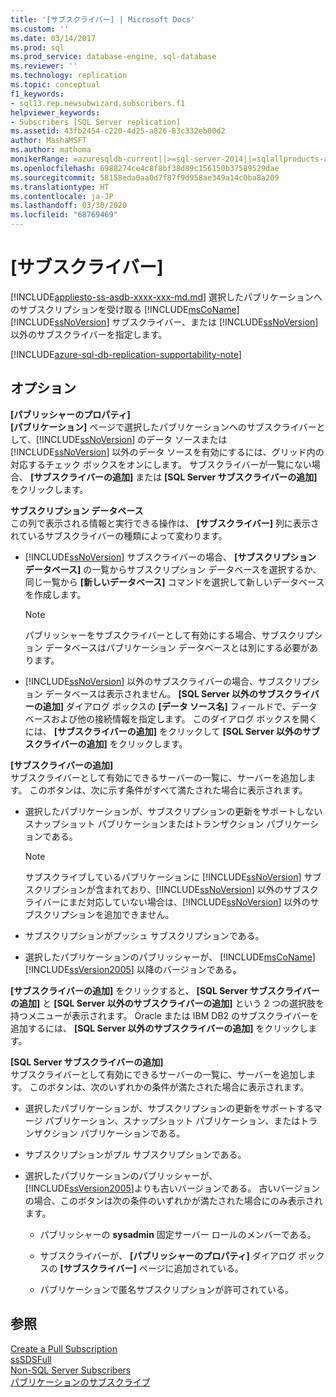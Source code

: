 ```yaml
---
title: '[サブスクライバー] | Microsoft Docs'
ms.custom: ''
ms.date: 03/14/2017
ms.prod: sql
ms.prod_service: database-engine, sql-database
ms.reviewer: ''
ms.technology: replication
ms.topic: conceptual
f1_keywords:
- sql13.rep.newsubwizard.subscribers.f1
helpviewer_keywords:
- Subscribers [SQL Server replication]
ms.assetid: 43fb2454-c220-4d25-a826-83c332eb00d2
author: MashaMSFT
ms.author: mathoma
monikerRange: =azuresqldb-current||>=sql-server-2014||=sqlallproducts-allversions
ms.openlocfilehash: 6988274ce4c8f8bf38d89c156150b37589529dae
ms.sourcegitcommit: 58158eda0aa0d7f87f9d958ae349a14c0ba8a209
ms.translationtype: HT
ms.contentlocale: ja-JP
ms.lasthandoff: 03/30/2020
ms.locfileid: "68769469"
---
```

# <a name="subscribers"></a>[サブスクライバー]
[!INCLUDE[appliesto-ss-asdb-xxxx-xxx-md.md](../../includes/appliesto-ss-asdb-xxxx-xxx-md.md)]
  選択したパブリケーションへのサブスクリプションを受け取る [!INCLUDE[msCoName](../../includes/msconame-md.md)] [!INCLUDE[ssNoVersion](../../includes/ssnoversion-md.md)] サブスクライバー、または [!INCLUDE[ssNoVersion](../../includes/ssnoversion-md.md)] 以外のサブスクライバーを指定します。


[!INCLUDE[azure-sql-db-replication-supportability-note](../../includes/azure-sql-db-replication-supportability-note.md)]
  
## <a name="options"></a>オプション  
 **[パブリッシャーのプロパティ]**  
 **[パブリケーション]** ページで選択したパブリケーションへのサブスクライバーとして、[!INCLUDE[ssNoVersion](../../includes/ssnoversion-md.md)] のデータ ソースまたは [!INCLUDE[ssNoVersion](../../includes/ssnoversion-md.md)] 以外のデータ ソースを有効にするには、グリッド内の対応するチェック ボックスをオンにします。 サブスクライバーが一覧にない場合、 **[サブスクライバーの追加]** または **[SQL Server サブスクライバーの追加]** をクリックします。  
  
 **サブスクリプション データベース**  
 この列で表示される情報と実行できる操作は、 **[サブスクライバー]** 列に表示されているサブスクライバーの種類によって変わります。  
  
-   [!INCLUDE[ssNoVersion](../../includes/ssnoversion-md.md)] サブスクライバーの場合、 **[サブスクリプション データベース]** の一覧からサブスクリプション データベースを選択するか、同じ一覧から **[新しいデータベース]** コマンドを選択して新しいデータベースを作成します。  
  
    > [!NOTE]  
    >  パブリッシャーをサブスクライバーとして有効にする場合、サブスクリプション データベースはパブリケーション データベースとは別にする必要があります。  
  
-   [!INCLUDE[ssNoVersion](../../includes/ssnoversion-md.md)] 以外のサブスクライバーの場合、サブスクリプション データベースは表示されません。 **[SQL Server 以外のサブスクライバーの追加]** ダイアログ ボックスの **[データ ソース名]** フィールドで、データベースおよび他の接続情報を指定します。 このダイアログ ボックスを開くには、 **[サブスクライバーの追加]** をクリックして **[SQL Server 以外のサブスクライバーの追加]** をクリックします。  
  
 **[サブスクライバーの追加]**  
 サブスクライバーとして有効にできるサーバーの一覧に、サーバーを追加します。 このボタンは、次に示す条件がすべて満たされた場合に表示されます。  
  
-   選択したパブリケーションが、サブスクリプションの更新をサポートしないスナップショット パブリケーションまたはトランザクション パブリケーションである。  
  
    > [!NOTE]  
    >  サブスクライブしているパブリケーションに [!INCLUDE[ssNoVersion](../../includes/ssnoversion-md.md)] サブスクリプションが含まれており、[!INCLUDE[ssNoVersion](../../includes/ssnoversion-md.md)] 以外のサブスクライバーにまだ対応していない場合は、[!INCLUDE[ssNoVersion](../../includes/ssnoversion-md.md)] 以外のサブスクリプションを追加できません。  
  
-   サブスクリプションがプッシュ サブスクリプションである。  
  
-   選択したパブリケーションのパブリッシャーが、 [!INCLUDE[msCoName](../../includes/msconame-md.md)] [!INCLUDE[ssVersion2005](../../includes/ssversion2005-md.md)] 以降のバージョンである。  
  
 **[サブスクライバーの追加]** をクリックすると、 **[SQL Server サブスクライバーの追加]** と **[SQL Server 以外のサブスクライバーの追加]** という 2 つの選択肢を持つメニューが表示されます。 Oracle または IBM DB2 のサブスクライバーを追加するには、 **[SQL Server 以外のサブスクライバーの追加]** をクリックします。  
  
 **[SQL Server サブスクライバーの追加]**  
 サブスクライバーとして有効にできるサーバーの一覧に、サーバーを追加します。 このボタンは、次のいずれかの条件が満たされた場合に表示されます。  
  
-   選択したパブリケーションが、サブスクリプションの更新をサポートするマージ パブリケーション、スナップショット パブリケーション、またはトランザクション パブリケーションである。  
  
-   サブスクリプションがプル サブスクリプションである。  
  
-   選択したパブリケーションのパブリッシャーが、 [!INCLUDE[ssVersion2005](../../includes/ssversion2005-md.md)]よりも古いバージョンである。 古いバージョンの場合、このボタンは次の条件のいずれかが満たされた場合にのみ表示されます。  
  
    -   パブリッシャーの **sysadmin** 固定サーバー ロールのメンバーである。  
  
    -   サブスクライバーが、 **[パブリッシャーのプロパティ]** ダイアログ ボックスの **[サブスクライバー]** ページに追加されている。  
  
    -   パブリケーションで匿名サブスクリプションが許可されている。  
  
## <a name="see-also"></a>参照  
 [Create a Pull Subscription](../../relational-databases/replication/create-a-pull-subscription.md)   
 [ssSDSFull](../../relational-databases/replication/create-a-push-subscription.md)   
 [Non-SQL Server Subscribers](../../relational-databases/replication/non-sql/non-sql-server-subscribers.md)   
 [パブリケーションのサブスクライブ](../../relational-databases/replication/subscribe-to-publications.md)  
  
  

